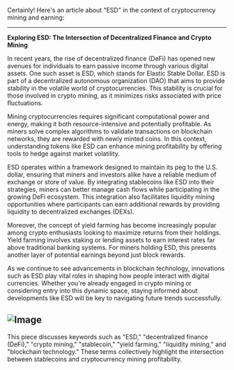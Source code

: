 Certainly! Here's an article about "ESD" in the context of cryptocurrency mining and earning:

---

**Exploring ESD: The Intersection of Decentralized Finance and Crypto Mining**

In recent years, the rise of decentralized finance (DeFi) has opened new avenues for individuals to earn passive income through various digital assets. One such asset is ESD, which stands for Elastic Stable Dollar. ESD is part of a decentralized autonomous organization (DAO) that aims to provide stability in the volatile world of cryptocurrencies. This stability is crucial for those involved in crypto mining, as it minimizes risks associated with price fluctuations.

Mining cryptocurrencies requires significant computational power and energy, making it both resource-intensive and potentially profitable. As miners solve complex algorithms to validate transactions on blockchain networks, they are rewarded with newly minted coins. In this context, understanding tokens like ESD can enhance mining profitability by offering tools to hedge against market volatility.

ESD operates within a framework designed to maintain its peg to the U.S. dollar, ensuring that miners and investors alike have a reliable medium of exchange or store of value. By integrating stablecoins like ESD into their strategies, miners can better manage cash flows while participating in the growing DeFi ecosystem. This integration also facilitates liquidity mining opportunities where participants can earn additional rewards by providing liquidity to decentralized exchanges (DEXs).

Moreover, the concept of yield farming has become increasingly popular among crypto enthusiasts looking to maximize returns from their holdings. Yield farming involves staking or lending assets to earn interest rates far above traditional banking systems. For miners holding ESD, this presents another layer of potential earnings beyond just block rewards.

As we continue to see advancements in blockchain technology, innovations such as ESD play vital roles in shaping how people interact with digital currencies. Whether you're already engaged in crypto mining or considering entry into this dynamic space, staying informed about developments like ESD will be key to navigating future trends successfully.


![Image](https://github.com/user-attachments/assets/31692037-0104-4703-abd1-696b6a7dd41b)
---

This piece discusses keywords such as "ESD," "decentralized finance (DeFi)," "crypto mining," "stablecoin," "yield farming," "liquidity mining," and "blockchain technology." These terms collectively highlight the intersection between stablecoins and cryptocurrency mining profitability.